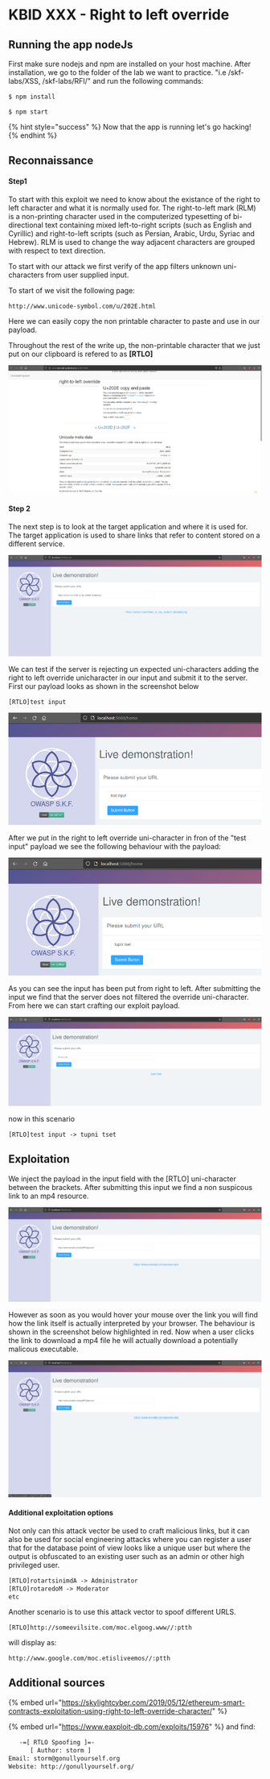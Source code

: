 # KBID XXX - Right to left override

## Running the app nodeJs

First make sure nodejs and npm are installed on your host machine.
After installation, we go to the folder of the lab we want to practice.
"i.e /skf-labs/XSS, /skf-labs/RFI/" and run the following commands:

```
$ npm install
```

```
$ npm start
```

{% hint style="success" %}
Now that the app is running let's go hacking!
{% endhint %}

## Reconnaissance

#### Step1

To start with this exploit we need to know about the existance of the right to left character and what it is normally used for. The right-to-left mark (RLM) is a non-printing character used in the computerized typesetting of bi-directional text containing mixed left-to-right scripts (such as English and Cyrillic) and right-to-left scripts (such as Persian, Arabic, Urdu, Syriac and Hebrew). RLM is used to change the way adjacent characters are grouped with respect to text direction.

To start with our attack we first verify of the app filters unknown uni-characters from
user supplied input.

To start of we visit the following page:

```
http://www.unicode-symbol.com/u/202E.html
```

Here we can easily copy the non printable character to paste and use in our payload.

Throughout the rest of the write up, the non-printable character that we just put on our clipboard is refered to as **[RTLO]**

![](../../.gitbook/assets/nodejs/RTLO/1.png)

#### Step 2

The next step is to look at the target application and where it is used for.
The target application is used to share links that refer to content stored on
a different service.

![](../../.gitbook/assets/nodejs/RTLO/2.png)

We can test if the server is rejecting un expected uni-characters adding the right to left override unicharacter in our input and submit it to the server. First our payload looks as shown in the screenshot below

    [RTLO]test input

![](../../.gitbook/assets/nodejs/RTLO/3.png)

After we put in the right to left override uni-character in fron of the "test input" payload we see the following behaviour with the payload:

![](../../.gitbook/assets/nodejs/RTLO/4.png)

As you can see the input has been put from right to left.
After submitting the input we find that the server does not filtered the override uni-character. From here we can start crafting our exploit payload.

![](../../.gitbook/assets/nodejs/RTLO/5.png)

now in this scenario

    [RTLO]test input -> tupni tset

## Exploitation

We inject the payload in the input field with the [RTLO] uni-character between the
brackets. After submitting this input we find a non suspicous link to an mp4 resource.

![](../../.gitbook/assets/nodejs/RTLO/6.png)

However as soon as you would hover your mouse over the link you will find how the link itself is actually interpreted by your browser. The behaviour is shown in the screenshot below highlighted in red. Now when a user clicks the link to download a mp4 file he will actually download a potentially malicous executable.

![](../../.gitbook/assets/nodejs/RTLO/7.png)

#### Additional exploitation options

Not only can this attack vector be used to craft malicious links, but it can also
be used for social engineering attacks where you can register a user that for the database point of view looks like a unique user but where the output is obfuscated to an existing user such as an admin or other high privileged user.

    [RTLO]rotartsinimdA -> Administrator
    [RTLO]rotaredoM -> Moderator
    etc

Another scenario is to use this attack vector to spoof different URLS.

    [RTLO]http://someevilsite.com/moc.elgoog.www//:ptth

will display as:

    http://www.google.com/moc.etisliveemos//:ptth

## Additional sources

{% embed url="https://skylightcyber.com/2019/05/12/ethereum-smart-contracts-exploitation-using-right-to-left-override-character/" %}

{% embed url="https://www.eaxploit-db.com/exploits/15976" %} and find:

```
   -=[ RTLO Spoofing ]=-
      [ Author: storm ]
Email: storm@gonullyourself.org
Website: http://gonullyourself.org/
```
